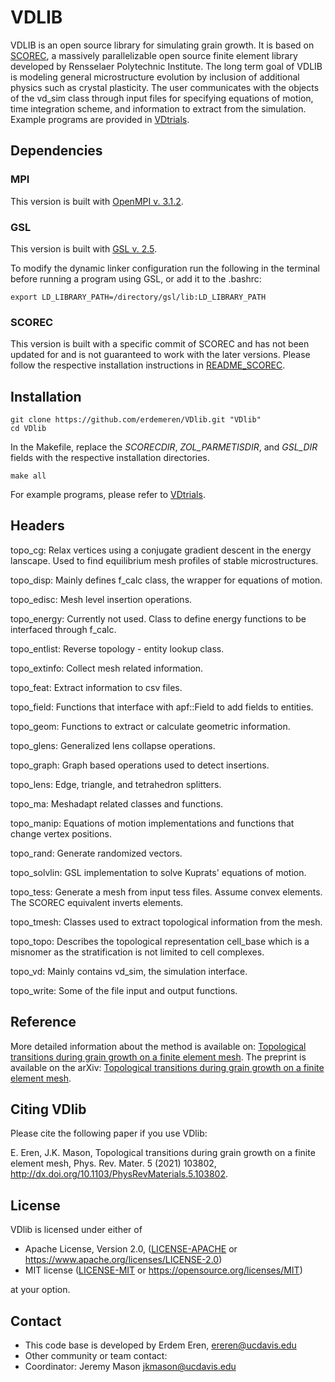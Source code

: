 # VDLIB

VDLIB is an open source library for simulating grain growth. It is based on  [SCOREC](https://github.com/SCOREC/core), a massively parallelizable open source finite element library developed by Rensselaer Polytechnic Institute. The long term goal of VDLIB is modeling general microstructure evolution by inclusion of additional physics such as crystal plasticity. The user communicates with the objects of the vd_sim class through input files for specifying equations of motion, time integration scheme, and information to extract from the simulation. Example programs are provided in [VDtrials](https://github.com/erdemeren/VDtrials).

## Dependencies ##
### MPI ###
This version is built with [OpenMPI v. 3.1.2](https://download.open-mpi.org/release/open-mpi/v3.1/openmpi-3.1.2.tar.gz).

### GSL ###
This version is built with [GSL v. 2.5](https://ftp.sotirov-bg.net/pub/mirrors/gnu/gsl/gsl-2.5.tar.gz).

To modify the dynamic linker configuration run the following in the terminal before running a program using GSL, or add it to the .bashrc:
```
export LD_LIBRARY_PATH=/directory/gsl/lib:LD_LIBRARY_PATH
```

### SCOREC ###
This version is built with a specific commit of SCOREC and has not been updated for and is not guaranteed to work with the later versions. Please follow the respective installation instructions in [README_SCOREC](README_SCOREC.md).

## Installation ##
```
git clone https://github.com/erdemeren/VDlib.git "VDlib"
cd VDlib
```

In the Makefile, replace the *SCORECDIR*, *ZOL_PARMETISDIR*, and *GSL_DIR* fields with the respective installation directories.

```
make all
```

For example programs, please refer to [VDtrials](https://github.com/erdemeren/VDtrials).

## Headers ##

topo_cg:
Relax vertices using a conjugate gradient descent in the energy lanscape. Used to find equilibrium mesh profiles of stable microstructures.

topo_disp:
Mainly defines f_calc class, the wrapper for equations of motion.

topo_edisc:
Mesh level insertion operations.

topo_energy:
Currently not used. Class to define energy functions to be interfaced through f_calc. 

topo_entlist:
Reverse topology - entity lookup class.

topo_extinfo:
Collect mesh related information.

topo_feat:
Extract information to csv files.

topo_field:
Functions that interface with apf::Field to add fields to entities.

topo_geom:
Functions to extract or calculate geometric information.

topo_glens:
Generalized lens collapse operations.

topo_graph:
Graph based operations used to detect insertions.

topo_lens:
Edge, triangle, and tetrahedron splitters.

topo_ma:
Meshadapt related classes and functions.

topo_manip:
Equations of motion implementations and functions that change vertex positions.

topo_rand:
Generate randomized vectors.

topo_solvlin:
GSL implementation to solve Kuprats' equations of motion.

topo_tess:
Generate a mesh from input tess files. Assume convex elements. The SCOREC equivalent inverts elements.

topo_tmesh:
Classes used to extract topological information from the mesh.

topo_topo:
Describes the topological representation cell_base which is a misnomer as the stratification is not limited to cell complexes.

topo_vd:
Mainly contains vd_sim, the simulation interface.

topo_write:
Some of the file input and output functions.

## Reference ##
More detailed information about the method is available on:
[Topological transitions during grain growth on a finite element mesh](https://doi.org/10.1103/PhysRevMaterials.5.103802).
The preprint is available on the arXiv:
[Topological transitions during grain growth on a finite element mesh](https://arxiv.org/abs/2101.12321).

## Citing VDlib ##
Please cite the following paper if you use VDlib:

E. Eren, J.K. Mason, Topological transitions during grain growth on a finite element mesh, Phys. Rev. Mater. 5 (2021) 103802, http://dx.doi.org/10.1103/PhysRevMaterials.5.103802.

## License ##
VDlib is licensed under either of

 * Apache License, Version 2.0, ([LICENSE-APACHE](LICENSE-APACHE) or https://www.apache.org/licenses/LICENSE-2.0)
 * MIT license ([LICENSE-MIT](LICENSE-MIT) or https://opensource.org/licenses/MIT)

at your option.

## Contact ##

* This code base is developed by Erdem Eren, ereren@ucdavis.edu 
* Other community or team contact: 
* Coordinator: Jeremy Mason jkmason@ucdavis.edu
